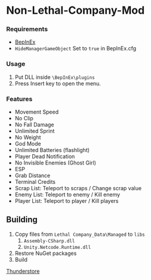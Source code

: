 # Non-Lethal-Company-Mod

### Requirements
- [BepInEx](https://github.com/BepInEx/BepInEx)
- `HideManagerGameObject` Set to `true` in BepInEx.cfg

### Usage

1. Put DLL inside `\BepInEx\plugins`
2. Press Insert key to open the menu.

### Features

- Movement Speed
- No Clip
- No Fall Damage
- Unlimited Sprint
- No Weight
- God Mode
- Unlimited Batteries (flashlight)
- Player Dead Notification
- No Invisible Enemies (Ghost Girl)
- ESP
- Grab Distance
- Terminal Credits
- Scrap List: Teleport to scraps / Change scrap value
- Enemy List: Teleport to enemy / Kill enemy
- Player List: Teleport to player / Kill players

## Building

1. Copy files from `Lethal Company_Data\Managed` to `libs`
   1. `Assembly-CSharp.dll`
   2. `Unity.Netcode.Runtime.dll`
2. Restore NuGet packages
3. Build

[Thunderstore](https://thunderstore.io/c/lethal-company/create/old/)
